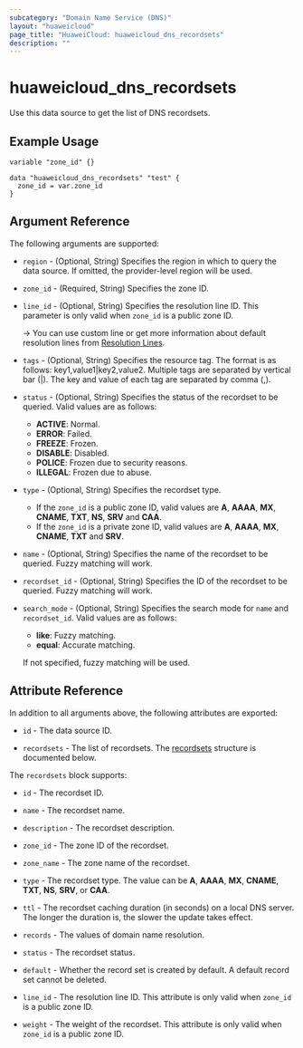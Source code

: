 ```yaml
---
subcategory: "Domain Name Service (DNS)"
layout: "huaweicloud"
page_title: "HuaweiCloud: huaweicloud_dns_recordsets"
description: ""
---
```


# huaweicloud_dns_recordsets

Use this data source to get the list of DNS recordsets.

## Example Usage

```hcl
variable "zone_id" {}

data "huaweicloud_dns_recordsets" "test" {
  zone_id = var.zone_id
}
```

## Argument Reference

The following arguments are supported:

* `region` - (Optional, String) Specifies the region in which to query the data source.
  If omitted, the provider-level region will be used.

* `zone_id` - (Required, String) Specifies the zone ID.

* `line_id` - (Optional, String) Specifies the resolution line ID. This parameter is only valid when `zone_id` is a
  public zone ID.

  -> You can use custom line or get more information about default resolution lines
  from [Resolution Lines](https://support.huaweicloud.com/intl/en-us/api-dns/en-us_topic_0085546214.html).

* `tags` - (Optional, String) Specifies the resource tag. The format is as follows: key1,value1|key2,value2.
  Multiple tags are separated by vertical bar (|). The key and value of each tag are separated by comma (,).

* `status` - (Optional, String) Specifies the status of the recordset to be queried. Valid values are as follows:
  + **ACTIVE**: Normal.
  + **ERROR**: Failed.
  + **FREEZE**: Frozen.
  + **DISABLE**: Disabled.
  + **POLICE**: Frozen due to security reasons.
  + **ILLEGAL**: Frozen due to abuse.

* `type` - (Optional, String) Specifies the recordset type.
  + If the `zone_id` is a public zone ID, valid values are **A**, **AAAA**, **MX**, **CNAME**, **TXT**, **NS**, **SRV**
  and **CAA**.
  + If the `zone_id` is a private zone ID, valid values are **A**, **AAAA**, **MX**, **CNAME**, **TXT** and **SRV**.

* `name` - (Optional, String) Specifies the name of the recordset to be queried. Fuzzy matching will work.

* `recordset_id` - (Optional, String) Specifies the ID of the recordset to be queried. Fuzzy matching will work.

* `search_mode` - (Optional, String) Specifies the search mode for `name` and `recordset_id`. Valid values are as follows:
  + **like**: Fuzzy matching.
  + **equal**: Accurate matching.

  If not specified, fuzzy matching will be used.

## Attribute Reference

In addition to all arguments above, the following attributes are exported:

* `id` - The data source ID.

* `recordsets` - The list of recordsets.
  The [recordsets](#DNSRecordsets_Recordsets) structure is documented below.

<a name="DNSRecordsets_Recordsets"></a>
The `recordsets` block supports:

* `id` - The recordset ID.

* `name` - The recordset name.

* `description` - The recordset description.

* `zone_id` - The zone ID of the recordset.

* `zone_name` - The zone name of the recordset.

* `type` - The recordset type. The value can be **A**, **AAAA**, **MX**, **CNAME**, **TXT**, **NS**, **SRV**, or **CAA**.

* `ttl` - The recordset caching duration (in seconds) on a local DNS server. The longer the duration is, the slower the
  update takes effect.

* `records` - The values of domain name resolution.

* `status` - The recordset status.

* `default` - Whether the record set is created by default. A default record set cannot be deleted.

* `line_id` - The resolution line ID. This attribute is only valid when `zone_id` is a public zone ID.

* `weight` - The weight of the recordset. This attribute is only valid when `zone_id` is a public zone ID.

